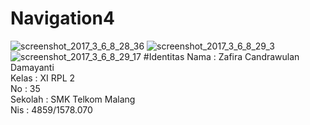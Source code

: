 # Navigation4
![screenshot_2017_3_6_8_28_36](https://cloud.githubusercontent.com/assets/22255497/23594554/805f7572-024d-11e7-92a4-03a524d8b073.png)
![screenshot_2017_3_6_8_29_3](https://cloud.githubusercontent.com/assets/22255497/23594553/805eccd0-024d-11e7-96d2-f45f9215fb35.png)
![screenshot_2017_3_6_8_29_17](https://cloud.githubusercontent.com/assets/22255497/23594555/80641622-024d-11e7-8ec1-4779c0d8b09b.png)
#Identitas
Nama : Zafira Candrawulan Damayanti<br>
Kelas : XI RPL 2<br>
No : 35<br>
Sekolah : SMK Telkom Malang<br>
Nis : 4859/1578.070<br>
